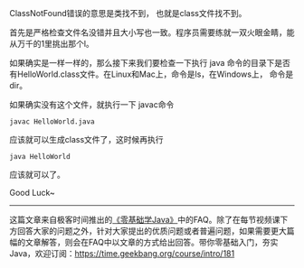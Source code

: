 
ClassNotFound错误的意思是类找不到， 也就是class文件找不到。

首先是严格检查文件名没错并且大小写也一致。程序员需要练就一双火眼金睛，能从万千的1里挑出那个l。

如果确实是一样一样的，那么接下来我们要检查一下执行 java 命令的目录下是否有HelloWorld.class文件。在Linux和Mac上，命令是ls，在Windows上， 命令是dir。


如果确实没有这个文件，就执行一下 javac命令

``` javac HelloWorld.java ```

应该就可以生成class文件了，这时候再执行

``` java HelloWorld ```

应该就可以了。

Good Luck~

***

这篇文章来自极客时间推出的[《零基础学Java》](https://time.geekbang.org/course/intro/181)中的FAQ。除了在每节视频课下方回答大家的问题之外，针对大家提出的优质问题或者普遍问题，如果需要更大篇幅的文章解答，则会在FAQ中以文章的方式给出回答。带你零基础入门，夯实Java，欢迎订阅：https://time.geekbang.org/course/intro/181


